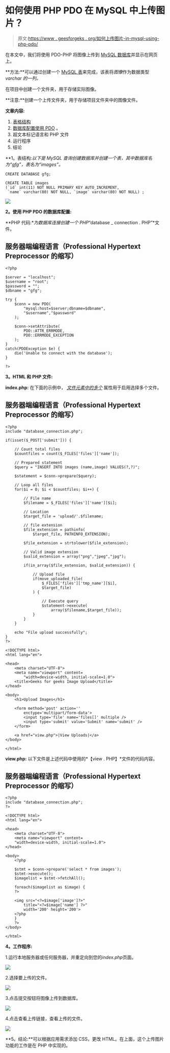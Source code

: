 # 如何使用 PHP PDO 在 MySQL 中上传图片？

> 原文:[https://www . geesforgeks . org/如何上传图片-in-mysql-using-php-pdo/](https://www.geeksforgeeks.org/how-to-upload-images-in-mysql-using-php-pdo/)

在本文中，我们将使用 PDO-PHP 将图像上传到 [MySQL 数据库](https://www.geeksforgeeks.org/php-mysql-database-introduction/)并显示在网页上。

**方法:**可以通过创建一个 [MySQL 表](https://www.geeksforgeeks.org/php-mysql-creating-table/)来完成，该表将*图像*作为数据类型 *varchar 的一列。*

在项目中创建一个文件夹，用于存储实际图像。

**注意:**创建一个上传文件夹，用于存储项目文件夹中的图像文件。

**文章内容:**

1.  [表格结构](https://www.geeksforgeeks.org/mysql-common-mysql-queries/)
2.  [数据库配置使用 PDO](https://www.geeksforgeeks.org/how-to-fetch-data-from-database-in-php-pdo-using-loop/) 。
3.  超文本标记语言和 PHP 文件
4.  运行程序
5.  结论

**1。表结构:**以下是 MySQL 查询创建数据库并创建一个表，其中数据库名为*“gfg”*，表名为*“images”。*

```
CREATE DATABASE gfg;
```

```
CREATE TABLE images 
(`id` int(11) NOT NULL PRIMARY KEY AUTO_INCREMENT, 
 `name` varchar(80) NOT NULL, `image` varchar(80) NOT NULL) ;
```

![](img/0b32fd12d056621a543bc9e249e1ff51.png)

**2。使用 PHP PDO 的数据库配置:**

**PHP 代码:**为数据库连接创建一个 PHP*“database _ connection . PHP”*文件。

## 服务器端编程语言（Professional Hypertext Preprocessor 的缩写）

```
<?php

$server = "localhost";
$username = "root";
$password = "";
$dbname = "gfg";

try {
    $conn = new PDO(
        "mysql:host=$server;dbname=$dbname",
        "$username","$password"
    );

    $conn->setAttribute(
        PDO::ATTR_ERRMODE,
        PDO::ERRMODE_EXCEPTION
    );
}
catch(PDOException $e) {
    die('Unable to connect with the database');
}

?>
```

**3。HTML 和 PHP 文件:**

**index.php:** 在下面的示例中， [*文件元素中的多个*](https://www.geeksforgeeks.org/html-multiple-attribute/) 属性用于启用选择多个文件。

## 服务器端编程语言（Professional Hypertext Preprocessor 的缩写）

```
<?php 
include "database_connection.php";

if(isset($_POST['submit'])) {

    // Count total files
    $countfiles = count($_FILES['files']['name']);

    // Prepared statement
    $query = "INSERT INTO images (name,image) VALUES(?,?)";

    $statement = $conn->prepare($query);

    // Loop all files
    for($i = 0; $i < $countfiles; $i++) {

        // File name
        $filename = $_FILES['files']['name'][$i];

        // Location
        $target_file = 'upload/'.$filename;

        // file extension
        $file_extension = pathinfo(
            $target_file, PATHINFO_EXTENSION);

        $file_extension = strtolower($file_extension);

        // Valid image extension
        $valid_extension = array("png","jpeg","jpg");

        if(in_array($file_extension, $valid_extension)) {

            // Upload file
            if(move_uploaded_file(
                $_FILES['files']['tmp_name'][$i],
                $target_file)
            ) {

                // Execute query
                $statement->execute(
                    array($filename,$target_file));
            }
        }
    }

    echo "File upload successfully";
}
?>

<!DOCTYPE html>
<html lang="en">

<head>
    <meta charset="UTF-8">
    <meta name="viewport" content=
        "width=device-width, initial-scale=1.0">
    <title>Geeks for geeks Image Upload</title>
</head>

<body>
    <h1>Upload Images</h1>

    <form method='post' action='' 
        enctype='multipart/form-data'>
        <input type='file' name='files[]' multiple />
        <input type='submit' value='Submit' name='submit' />
    </form>

    <a href="view.php">|View Uploads|</a>
</body>

</html>
```

**view.php:** 以下文件是上述代码中使用的*【view . PHP】*文件的代码内容。

## 服务器端编程语言（Professional Hypertext Preprocessor 的缩写）

```
<?php
include "database_connection.php";
?>

<!DOCTYPE html>
<html lang="en">

<head>
    <meta charset="UTF-8">
    <meta name="viewport" content=
    "width=device-width, initial-scale=1.0">    
</head>

<body>
    <?php

    $stmt = $conn->prepare('select * from images');
    $stmt->execute();
    $imagelist = $stmt->fetchAll();

    foreach($imagelist as $image) {
    ?>

    <img src="<?=$image['image']?>" 
        title="<?=$image['name'] ?>" 
        width='200' height='200'>
    <?php
    }
    ?> 
</body>

</html>
```

**4。工作程序:**

1.运行本地服务器或任何服务器，并重定向到您的*index.php*页面。

![](img/755a4f3b342fcc7484e0c31299cbb168.png)

2.选择要上传的文件。

![](img/ec4e4cb85b4904bee32455af78e22a4c.png)

3.点击提交按钮将图像上传到数据库。

![](img/12cec5c7db6b6fe65731a251627ee457.png)

4.点击查看上传链接，查看上传的文件。

![](img/5d78def4071f3df6722b5b9eff3fb84c.png)

**5。结论:**可以根据应用需求添加 CSS，更改 HTML。在上面，这个上传图片功能的工作是在 PHP 中实现的。